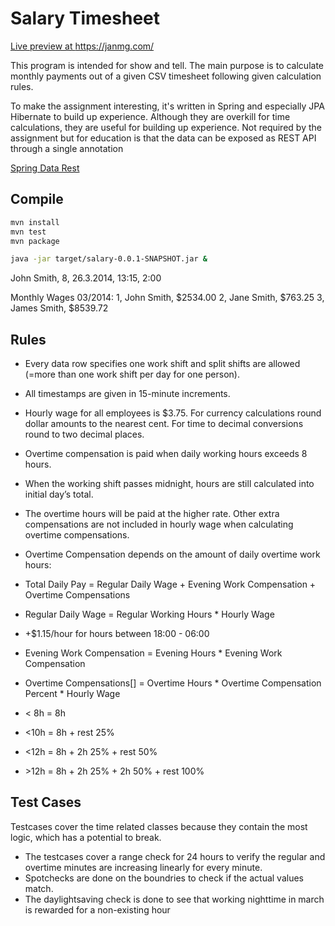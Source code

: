 # Salary Timesheet

[Live preview at https://janmg.com/ ](https://janmg.com/)

This program is intended for show and tell. The main purpose is to calculate monthly payments out of a given CSV timesheet following given calculation rules.

To make the assignment interesting, it's written in Spring and especially JPA Hibernate to build up experience. Although they are overkill for time calculations, they are useful for building up experience. Not required by the assignment but for education is that the data can be exposed as REST API through a single annotation


[Spring Data Rest](https://spring.io/guides/tutorials/react-and-spring-data-rest/)

## Compile
```sh
mvn install
mvn test
mvn package
```

```sh
java -jar target/salary-0.0.1-SNAPSHOT.jar &
```

John Smith, 8, 26.3.2014, 13:15, 2:00

Monthly Wages 03/2014:
1, John Smith, $2534.00
2, Jane Smith, $763.25
3, James Smith, $8539.72

## Rules
 - Every data row specifies one work shift and split shifts are allowed (=more than one work shift per day for one person).

 - All timestamps are given in 15-minute increments.

 - Hourly wage for all employees is $3.75. For currency calculations round dollar amounts to the nearest cent.
For time to decimal conversions round to two decimal places.

 - Overtime compensation is paid when daily working hours exceeds 8 hours.

 - When the working shift passes midnight, hours are still calculated into initial day’s total.

 - The overtime hours will be paid at the higher rate.
Other extra compensations are not included in hourly wage when calculating overtime compensations.

 - Overtime Compensation depends on the amount of daily overtime work hours:
 - Total Daily Pay = Regular Daily Wage + Evening Work Compensation + Overtime Compensations
 - Regular Daily Wage = Regular Working Hours * Hourly Wage

 - +$1.15/hour for hours between 18:00 - 06:00
 - Evening Work Compensation = Evening Hours * Evening Work Compensation

 - Overtime Compensations[] = Overtime Hours * Overtime Compensation Percent * Hourly Wage

 - < 8h = 8h
 - <10h = 8h + rest 25%
 - <12h = 8h + 2h 25% + rest 50%
 - \>12h = 8h + 2h 25% + 2h 50% + rest 100%

## Test Cases

Testcases cover the time related classes because they contain the most logic, which has a potential to break.
 - The testcases cover a range check for 24 hours to verify the regular and overtime minutes are increasing linearly for every minute.
 - Spotchecks are done on the boundries to check if the actual values match.
 - The daylightsaving check is done to see that working nighttime in march is rewarded for a non-existing hour
